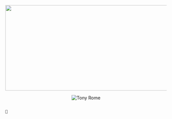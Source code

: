 <p align="center">
  <img src="https://media.giphy.com/media/3o7bugvByW1ZfdGwJW/giphy.gif" width="800" height="269"/>
</p>

<p align="center">
  <img src="https://readme-typing-svg.demolab.com?font=&duration=4000&pause=100&color=F7F7F7&background=A3DBBF00&center=true&vCenter=true&random=false&width=435&lines=%E3%82%84%E3%81%82;%E3%82%8F%E3%81%9F%E3%81%97%E3%81%AF%E3%83%88%E3%83%8B%E3%83%BC%E3%83%BB%E3%83%AD%E3%83%BC%E3%83%A0%E3%81%A7%E3%81%99;%E3%82%88%E3%82%8D%E3%81%97%E3%81%8F%E3%81%8A%E3%81%AD%E3%81%8C%E3%81%84%E3%81%97%E3%81%BE%E3%81%99" alt="Tony Rome">
</p>

                                                                                                              🧉
